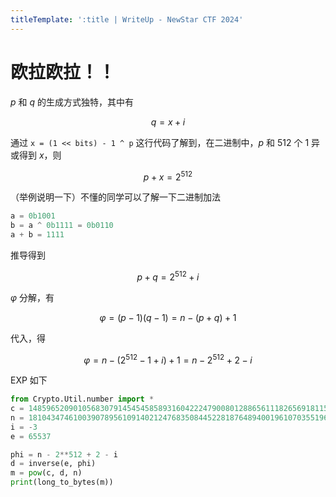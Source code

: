 ```yaml
---
titleTemplate: ':title | WriteUp - NewStar CTF 2024'
---
```

<script setup>
import Container from '@/components/docs/Container.vue'
</script>

# 欧拉欧拉！！

$p$ 和 $q$ 的生成方式独特，其中有

$$
q = x + i
$$

通过 `x = (1 << bits) - 1 ^ p` 这行代码了解到，在二进制中，$p$ 和 512 个 $1$ 异或得到 $x$，则

$$
p+x=2^{512}
$$

<Container type='tip'>

<span data-desc>（举例说明一下）</span>不懂的同学可以了解一下二进制加法

```python
a = 0b1001
b = a ^ 0b1111 = 0b0110
a + b = 1111
```

</Container>

推导得到

$$
p+q=2^{512}+i
$$

$\varphi$ 分解，有

$$
\varphi = (p-1)(q-1)=n-(p+q)+1
$$

代入，得

$$
\varphi = n - (2^{512}- 1 + i) + 1 = n - 2^{512}+2-i
$$

EXP 如下

```python
from Crypto.Util.number import *
c = 14859652090105683079145454585893160422247900801288656111826569181159038438427898859238993694117308678150258749913747829849091269373672489350727536945889312021893859587868138786640133976196803958879602927438349289325983895357127086714561807181967380062187404628829595784290171905916316214021661729616120643997
n = 18104347461003907895610914021247683508445228187648940019610703551961828343286923443588324205257353157349226965840638901792059481287140055747874675375786201782262247550663098932351593199099796736521757473187142907551498526346132033381442243277945568526912391580431142769526917165011590824127172120180838162091
i = -3
e = 65537

phi = n - 2**512 + 2 - i
d = inverse(e, phi)
m = pow(c, d, n)
print(long_to_bytes(m))
```
